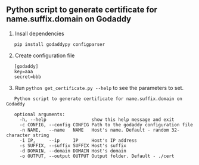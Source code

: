 ## Python script to generate certificate for name.suffix.domain on Godaddy

1. Insall dependencies

```
   pip install godaddypy configparser
```

2. Create configuration file

```
   [godaddy]           
   key=aaa
   secret=bbb
```

3. Run `python get_certificate.py --help` to see the parameters to set.
```
   Python script to generate certificate for name.suffix.domain on Godaddy

   optional arguments:
     -h, --help                 show this help message and exit
     -c CONFIG, --config CONFIG Path to the godaddy configuration file
     -n NAME,   --name   NAME   Host's name. Default - random 32-character string
     -i IP,     --ip     IP     Host's IP address
     -s SUFFIX, --suffix SUFFIX Host's suffix
     -d DOMAIN, --domain DOMAIN Host's domain
     -o OUTPUT, --output OUTPUT Output folder. Default - ./cert

```
